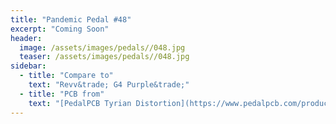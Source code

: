 ```yaml
---
title: "Pandemic Pedal #48"
excerpt: "Coming Soon"
header:
  image: /assets/images/pedals//048.jpg
  teaser: /assets/images/pedals//048.jpg
sidebar:
  - title: "Compare to"
    text: "Revv&trade; G4 Purple&trade;"
  - title: "PCB from"
    text: "[PedalPCB Tyrian Distortion](https://www.pedalpcb.com/product/tyriandistortion/)"
---
```


